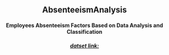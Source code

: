 <h2 align="center">AbsenteeismAnalysis</h2>  
<h4 align="center">Employees Absenteeism Factors Based on Data Analysis and Classification</h4>
<h5 align="center"><a href="https://archive.ics.uci.edu/ml/datasets/Absenteeism+at+work#"> datset link: </a></h5>

